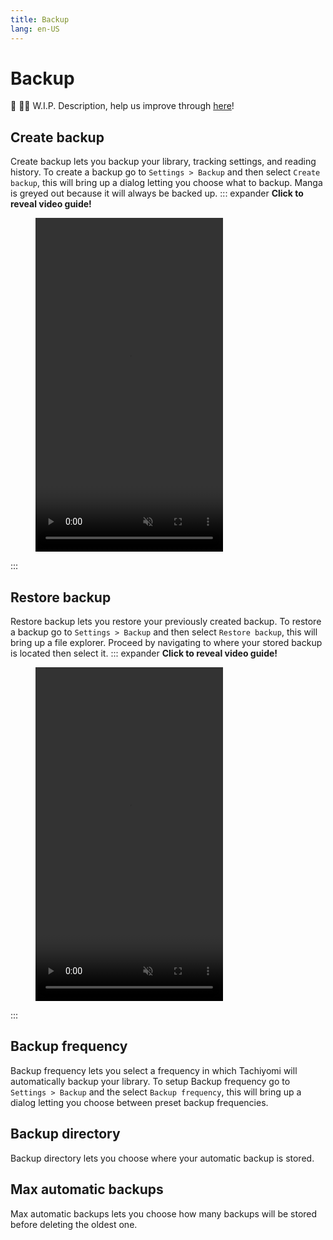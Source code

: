 ```yaml
---
title: Backup
lang: en-US
---
```


# Backup
:construction: :construction_worker_man: W.I.P. Description, help us improve through [here](https://github.com/tachiyomiorg/website/edit/master/src/help/guides/backup.md)!


## Create backup
Create backup lets you backup your library, tracking settings, and reading history. To create a backup go to `Settings > Backup` and then select `Create backup`, this will bring up a dialog letting you choose what to backup. Manga is greyed out because it will always be backed up.
::: expander <strong>Click to reveal video guide!</strong>
<figure class="centered">
	<video autoplay crossorigin="use-credentials" height="534"
	  intrinsicsize="500x100" loading="lazy" loop="loop" muted="muted"
	  playsinline="playsinline" :poster="$withBase('/assets/media/createbackup.png')"
	  preload="none" width="300">
		<source :src="$withBase('/assets/media/createbackup.webm')" type="video/webm" />
		<source :src="$withBase('/assets/media/createbackup.mp4')" type="video/mp4" />
	</video>
</figure>
:::

## Restore backup
Restore backup lets you restore your previously created backup. To restore a backup go to `Settings > Backup` and then select `Restore backup`, this will bring up a file explorer. Proceed by navigating to where your stored backup is located then select it.
::: expander <strong>Click to reveal video guide!</strong>
<figure class="centered">
	<video autoplay crossorigin="use-credentials" height="534"
	  intrinsicsize="500x100" loading="lazy" loop="loop" muted="muted"
	  playsinline="playsinline" :poster="$withBase('/assets/media/restorebackup.png')"
	  preload="none" width="300">
		<source :src="$withBase('/assets/media/restorebackup.webm')" type="video/webm" />
		<source :src="$withBase('/assets/media/restorebackup.mp4')" type="video/mp4" />
	</video>
</figure>
:::

## Backup frequency
Backup frequency lets you select a frequency in which Tachiyomi will automatically backup your library. To setup Backup frequency go to `Settings > Backup` and the select `Backup frequency`, this will bring up a dialog letting you choose between preset backup frequencies.

## Backup directory
Backup directory lets you choose where your automatic backup is stored.

## Max automatic backups
Max automatic backups lets you choose how many backups will be stored before deleting the oldest one.
